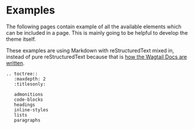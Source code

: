 # Examples

The following pages contain example of all the available elements which can be included in a page.
This is mainly going to be helpful to develop the theme itself.

These examples are using Markdown with reStructuredText mixed in, instead of pure reStructuredText because that is [how the Wagtail Docs are written](https://github.com/wagtail/wagtail/blob/main/docs/contributing/documentation_guidelines.md).


```eval_rst
.. toctree::
   :maxdepth: 2
   :titlesonly:

   admonitions
   code-blocks
   headings
   inline-styles
   lists
   paragraphs
```